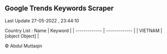 

## Google Trends Keywords Scraper 
 
Last Update 27-05-2022 , 23:44:10

Country List :
 Name  | Keyword |
| ------------- | ------------- |
| VIETNAM | [object Object] |



© Abdul Muttaqin 
